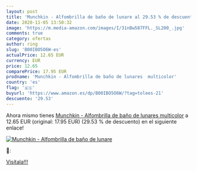 ```yaml
---
layout: post
title: 'Munchkin - Alfombrilla de baño de lunare al 29.53 % de descuento'
date: 2020-11-05 13:50:32
image: 'https://m.media-amazon.com/images/I/31nBw587FFL._SL200_.jpg'
comments: true
category: ofertas
author: ring
slug: 'B00IBO5O6W-es'
actualPrice: 12.65 EUR
currency: EUR
price: 12.65
comparePrice: 17.95 EUR
prodname: 'Munchkin - Alfombrilla de baño de lunares  multicolor'
country: 'es'
flag: '🇪🇸'
buyurl: 'https://www.amazon.es/dp/B00IBO5O6W/?tag=tolees-21'
descuento: '29.53'
---
```


Ahora mismo tienes [Munchkin - Alfombrilla de baño de lunares  multicolor](https://www.amazon.es/dp/B00IBO5O6W/?tag=tolees-21) a 12.65 EUR (original: 17.95 EUR) (29.53 %  de descuento) en el siguiente enlace!

[![Munchkin - Alfombrilla de baño de lunare](https://m.media-amazon.com/images/I/31nBw587FFL._SL200_.jpg)](https://www.amazon.es/dp/B00IBO5O6W/?tag=tolees-21)

🔎:


[Visítala!!!](https://www.amazon.es/dp/B00IBO5O6W/?tag=tolees-21)
